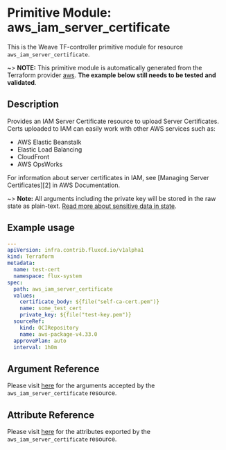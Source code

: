 
# Primitive Module: aws_iam_server_certificate

This is the Weave TF-controller primitive module for resource `aws_iam_server_certificate`.

~> **NOTE:** This primitive module is automatically generated from the Terraform provider [aws](https://registry.terraform.io/providers/hashicorp/aws/latest/docs/resources/iam_server_certificate). **The example below still needs to be tested and validated**.

## Description

Provides an IAM Server Certificate resource to upload Server Certificates.
Certs uploaded to IAM can easily work with other AWS services such as:

- AWS Elastic Beanstalk
- Elastic Load Balancing
- CloudFront
- AWS OpsWorks

For information about server certificates in IAM, see [Managing Server
Certificates][2] in AWS Documentation.

~> **Note:** All arguments including the private key will be stored in the raw state as plain-text.
[Read more about sensitive data in state](https://www.terraform.io/docs/state/sensitive-data.html).

## Example usage

```yaml
---
apiVersion: infra.contrib.fluxcd.io/v1alpha1
kind: Terraform
metadata:
  name: test-cert
  namespace: flux-system
spec:
  path: aws_iam_server_certificate
  values:
    certificate_body: ${file("self-ca-cert.pem")}
    name: some_test_cert
    private_key: ${file("test-key.pem")}
  sourceRef:
    kind: OCIRepository
    name: aws-package-v4.33.0
  approvePlan: auto
  interval: 1h0m
```

## Argument Reference

Please visit [here](https://registry.terraform.io/providers/hashicorp/aws/latest/docs/resources/iam_server_certificate#argument-reference) for the arguments accepted by the `aws_iam_server_certificate` resource.

## Attribute Reference

Please visit [here](https://registry.terraform.io/providers/hashicorp/aws/latest/docs/resources/iam_server_certificate#attributes-reference) for the attributes exported by the `aws_iam_server_certificate` resource.
